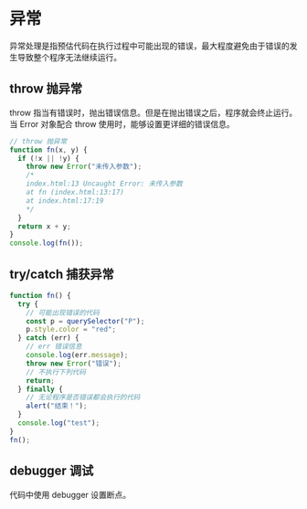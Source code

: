 # 异常

异常处理是指预估代码在执行过程中可能出现的错误，最大程度避免由于错误的发生导致整个程序无法继续运行。

## throw 抛异常

throw 指当有错误时，抛出错误信息。但是在抛出错误之后，程序就会终止运行。当 Error 对象配合 throw 使用时，能够设置更详细的错误信息。

```js
// throw 抛异常
function fn(x, y) {
  if (!x || !y) {
    throw new Error("未传入参数");
    /*
    index.html:13 Uncaught Error: 未传入参数
    at fn (index.html:13:17)
    at index.html:17:19
    */
  }
  return x + y;
}
console.log(fn());
```

## try/catch 捕获异常

```js
function fn() {
  try {
    // 可能出现错误的代码
    const p = querySelector("P");
    p.style.color = "red";
  } catch (err) {
    // err 错误信息
    console.log(err.message);
    throw new Error("错误");
    // 不执行下列代码
    return;
  } finally {
    // 无论程序是否错误都会执行的代码
    alert("结束！");
  }
  console.log("test");
}
fn();
```

## debugger 调试

代码中使用 debugger 设置断点。
